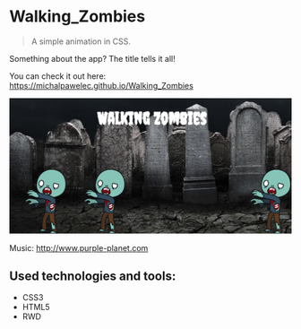 # Walking_Zombies

> A simple animation in CSS. 

Something about the app? The title tells it all!

You can check it out here: https://michalpawelec.github.io/Walking_Zombies

![How it looks](./images/screen.png)

Music: http://www.purple-planet.com

## Used technologies and tools:
* CSS3
* HTML5
* RWD
